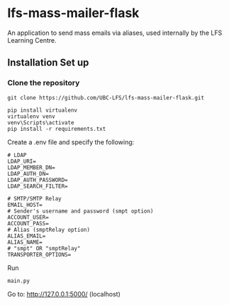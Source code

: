# lfs-mass-mailer-flask
An application to send mass emails via aliases, used internally by the LFS Learning Centre.

## Installation Set up

### Clone the repository
```
git clone https://github.com/UBC-LFS/lfs-mass-mailer-flask.git
```
```
pip install virtualenv
virtualenv venv
venv\Scripts\activate
pip install -r requirements.txt
```

Create a .env file and specify the following:
```
# LDAP
LDAP_URI=
LDAP_MEMBER_DN=
LDAP_AUTH_DN=
LDAP_AUTH_PASSWORD=
LDAP_SEARCH_FILTER=

# SMTP/SMTP Relay
EMAIL_HOST=
# Sender's username and password (smpt option)
ACCOUNT_USER=
ACCOUNT_PASS=
# Alias (smptRelay option)
ALIAS_EMAIL=
ALIAS_NAME=
# "smpt" OR "smptRelay"
TRANSPORTER_OPTIONS=
```

Run 
```
main.py
```
Go to: http://127.0.0.1:5000/ (localhost)